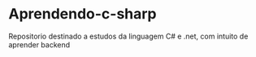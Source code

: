 # Aprendendo-c-sharp
 Repositorio destinado a estudos da linguagem C# e .net, com intuito de aprender backend
